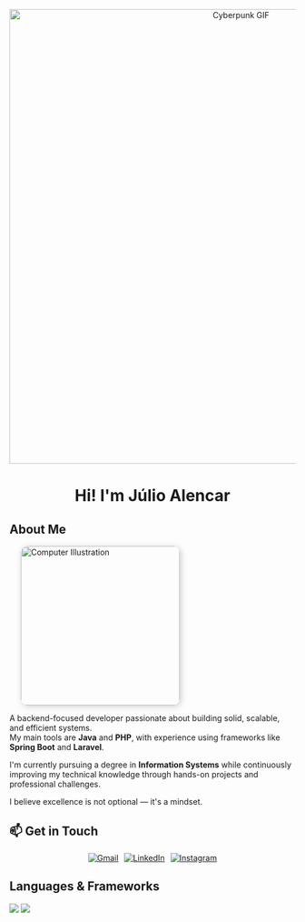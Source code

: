 <p align="center">
  <a href="https://github.com/JulioSAlencar/JulioSAlencar/blob/main/cyberpunk.gif">
    <img src="https://github.com/JulioSAlencar/JulioSAlencar/blob/main/cyberpunk.gif" alt="Cyberpunk GIF" width="800" />
  </a>
</p>
<h1 align="center">Hi! I'm Júlio Alencar</h1>

<h2 align="left">About Me</h2>

<div align="left" style="display: flex; align-items: flex-start; flex-wrap: wrap;">
  <img src="https://raw.githubusercontent.com/MicaelliMedeiros/micaellimedeiros/master/image/computer-illustration.png" 
       alt="Computer Illustration" 
       width="280px" 
       align="right" 
       style="margin-left: 20px; border-radius: 12px; box-shadow: 2px 2px 12px rgba(0,0,0,0.2);"/>
</div>

<p align="left">
   A backend-focused developer passionate about building solid, scalable, and efficient systems. <br>
    My main tools are <strong>Java</strong> and <strong>PHP</strong>, with experience using frameworks like <strong>Spring Boot</strong> and <strong>Laravel</strong>.
</p>
<p align="left">
    I'm currently pursuing a degree in <strong>Information Systems</strong> while continuously improving my technical knowledge through hands-on projects and professional challenges.
</p>
<p align="left">
    I believe excellence is not optional — it's a mindset.
</p>



<h2 align="left">📫 Get in Touch</h2>

<div align="left" style="display: flex; justify-content: center; gap: 10px; flex-wrap: wrap;">
  <a href="mailto:jsalencar24@gmail.com" title="Gmail">
    <img src="https://img.shields.io/badge/-Gmail-FF0000?style=flat-square&labelColor=FF0000&logo=gmail&logoColor=white" alt="Gmail"/>
  </a>
  <a href="https://www.linkedin.com/in/júlio-alencar-a351ab2a2/" title="LinkedIn">
    <img src="https://img.shields.io/badge/-Linkedin-0e76a8?style=flat-square&logo=Linkedin&logoColor=white" alt="LinkedIn"/>
  </a>
  <a href="https://www.instagram.com/julio_alcr/" title="Instagram">
    <img src="https://img.shields.io/badge/-Instagram-DF0174?style=flat-square&labelColor=DF0174&logo=instagram&logoColor=white" alt="Instagram"/>
  </a>
</div>
<h2 align="left">Languages ​​& Frameworks</h2>
<div align="left">
  <img src="https://skillicons.dev/icons?i=java,spring" />
  <img src="https://skillicons.dev/icons?i=php,laravel" />
</div>


